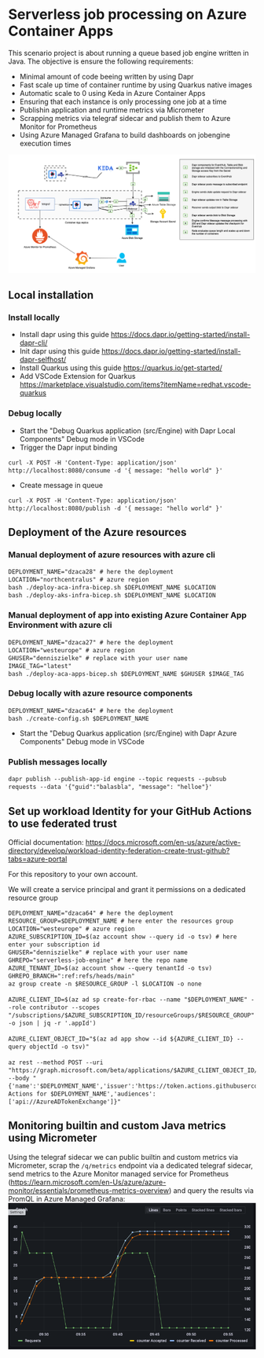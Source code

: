 # Serverless job processing on Azure Container Apps

This scenario project is about running a queue based job engine written in Java.
The objective is ensure the following requirements:
- Minimal amount of code beeing written by using Dapr
- Fast scale up time of container runtime by using Quarkus native images
- Automatic scale to 0 using Keda in Azure Container Apps
- Ensuring that each instance is only processing one job at a time
- Publishin application and runtime metrics via Micrometer
- Scrapping metrics via telegraf sidecar and publish them to Azure Monitor for Prometheus
- Using Azure Managed Grafana to build dashboards on jobengine execution times

![](/img/architecture.png)

## Local installation

### Install locally
- Install dapr using this guide https://docs.dapr.io/getting-started/install-dapr-cli/
- Init dapr using this guide https://docs.dapr.io/getting-started/install-dapr-selfhost/
- Install Quarkus using this guide https://quarkus.io/get-started/
- Add VSCode Extension for Quarkus https://marketplace.visualstudio.com/items?itemName=redhat.vscode-quarkus 

### Debug locally

- Start the "Debug Quarkus application (src/Engine) with Dapr Local Components" Debug mode in VSCode
- Trigger the Dapr input binding
```
curl -X POST -H 'Content-Type: application/json' http://localhost:8080/consume -d '{ message: "hello world" }'
```
- Create message in queue
```
curl -X POST -H 'Content-Type: application/json' http://localhost:8080/publish -d '{ message: "hello world" }'
```

## Deployment of the Azure resources

### Manual deployment of azure resources with azure cli

```
DEPLOYMENT_NAME="dzaca28" # here the deployment
LOCATION="northcentralus" # azure region 
bash ./deploy-aca-infra-bicep.sh $DEPLOYMENT_NAME $LOCATION
bash ./deploy-aks-infra-bicep.sh $DEPLOYMENT_NAME $LOCATION
```

### Manual deployment of app into existing Azure Container App Environment with azure cli

```
DEPLOYMENT_NAME="dzaca27" # here the deployment
LOCATION="westeurope" # azure region 
GHUSER="denniszielke" # replace with your user name
IMAGE_TAG="latest"
bash ./deploy-aca-apps-bicep.sh $DEPLOYMENT_NAME $GHUSER $IMAGE_TAG

```

### Debug locally with azure resource components

```
DEPLOYMENT_NAME="dzaca64" # here the deployment
bash ./create-config.sh $DEPLOYMENT_NAME

```

- Start the "Debug Quarkus application (src/Engine) with Dapr Azure Components" Debug mode in VSCode

### Publish messages locally

```
dapr publish --publish-app-id engine --topic requests --pubsub requests --data '{"guid":"balasbla", "message": "helloe"}'

```
## Set up workload Identity for your GitHub Actions to use federated trust

Official documentation:
https://docs.microsoft.com/en-us/azure/active-directory/develop/workload-identity-federation-create-trust-github?tabs=azure-portal

For this repository to your own account.

We will create a service principal and grant it permissions on a dedicated resource group

```
DEPLOYMENT_NAME="dzaca64" # here the deployment
RESOURCE_GROUP=$DEPLOYMENT_NAME # here enter the resources group
LOCATION="westeurope" # azure region 
AZURE_SUBSCRIPTION_ID=$(az account show --query id -o tsv) # here enter your subscription id
GHUSER="denniszielke" # replace with your user name
GHREPO="serverless-job-engine" # here the repo name
AZURE_TENANT_ID=$(az account show --query tenantId -o tsv)
GHREPO_BRANCH=":ref:refs/heads/main"
az group create -n $RESOURCE_GROUP -l $LOCATION -o none

AZURE_CLIENT_ID=$(az ad sp create-for-rbac --name "$DEPLOYMENT_NAME" --role contributor --scopes "/subscriptions/$AZURE_SUBSCRIPTION_ID/resourceGroups/$RESOURCE_GROUP" -o json | jq -r '.appId')

AZURE_CLIENT_OBJECT_ID="$(az ad app show --id ${AZURE_CLIENT_ID} --query objectId -o tsv)"

az rest --method POST --uri "https://graph.microsoft.com/beta/applications/$AZURE_CLIENT_OBJECT_ID/federatedIdentityCredentials" --body "{'name':'$DEPLOYMENT_NAME','issuer':'https://token.actions.githubusercontent.com','subject':'repo:$GHUSER/$GHREPO$GHREPO_BRANCH','description':'GitHub Actions for $DEPLOYMENT_NAME','audiences':['api://AzureADTokenExchange']}"
```

## Monitoring builtin and custom Java metrics using Micrometer
Using the telegraf sidecar we can public builtin and custom metrics via Micrometer, scrap the `/q/metrics` endpoint via a dedicated telegraf sidecar, send metrics to the Azure Monitor managed service for Prometheus (https://learn.microsoft.com/en-Us/azure/azure-monitor/essentials/prometheus-metrics-overview) and query the results via PromQL in Azure Managed Grafana:
![](/img/graph.png)